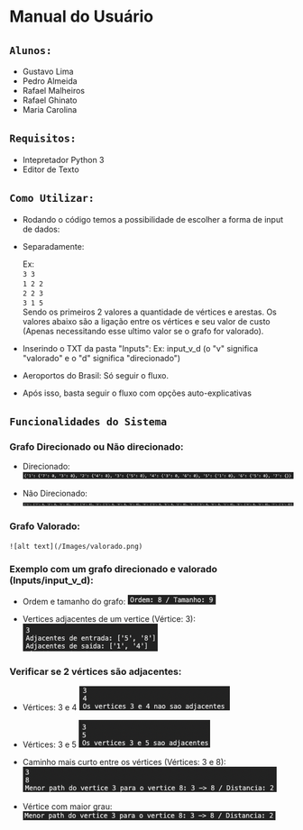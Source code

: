 # Manual do Usuário

## `Alunos:`
- Gustavo Lima 
- Pedro Almeida
- Rafael Malheiros
- Rafael Ghinato 
- Maria Carolina

## `Requisitos:`
- Intepretador Python 3
- Editor de Texto

## `Como Utilizar:`

- Rodando o código temos a possibilidade de escolher a forma de input de dados:

- Separadamente:

    Ex:
    <br>
    `3 3`
    <br>
    `1 2 2`
    <br>
    `2 2 3`
    <br>
    `3 1 5`
    <br>
    Sendo os primeiros 2 valores a quantidade de vértices e arestas.
    Os valores abaixo são a ligação entre os vértices e seu valor de custo (Apenas necessitando esse ultimo valor se o grafo for valorado).

- Inserindo o TXT da pasta "Inputs":
    Ex: input_v_d (o "v" significa "valorado" e o "d" significa "direcionado")


- Aeroportos do Brasil:
    Só seguir o fluxo.

- Após isso, basta seguir o fluxo com opções auto-explicativas

## `Funcionalidades do Sistema`

### Grafo Direcionado ou Não direcionado:
- Direcionado:
    ![alt text](/Images/direcionado.png)

- Não Direcionado:
    ![alt text](/Images/naoDirecionado.png)

### Grafo Valorado:
    ![alt text](/Images/valorado.png)

### Exemplo com um grafo direcionado e valorado (Inputs/input_v_d):

- Ordem e tamanho do grafo:
    ![alt text](/Images/ordemTamanho.png)

- Vertices adjacentes de um vertice (Vértice: 3):
    ![alt text](/Images/adjacenteVertice3.png)

### Verificar se 2 vértices são adjacentes:
- Vértices: 3 e 4
    ![alt text](/Images/verificarVertices.png)
    
- Vértices: 3 e 5
    ![alt text](/Images/verificaVertices2.png)

- Caminho mais curto entre os vértices (Vértices: 3 e 8):
    ![alt text](/Images/caminhoVertices.png)

- Vértice com maior grau:
    ![alt text](/Images/verticeMaiorGrau.png)